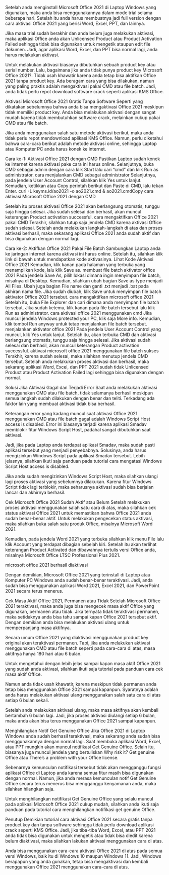 Setelah anda menginstall Microsoft Office 2021 di Laptop Windows yang digunakan, maka anda bisa menggunakannya dalam mode trial selama beberapa hari. Setelah itu anda harus membuatnya jadi full version dengan cara aktivasi Office 2021 yang berisi Word, Excel, PPT, dan lainnya.

Jika masa trial sudah berakhir dan anda belum juga melakukan aktivasi, maka aplikasi Office anda akan Unlicensed Product atau Product Activation Failed sehingga tidak bisa digunakan untuk mengetik ataupun edit file dokumen. Jadi, agar aplikasi Word, Excel, dan PPT bisa normal lagi, anda harus melakukan aktivasi.


Untuk melakukan aktivasi biasanya dibutuhkan sebuah product key atau serial number. Lalu, bagaimana jika anda tidak punya product key Microsoft Office 2021?. Tidak usah khawatir karena anda tetap bisa aktifkan Office 2021 tanpa product key. Ada beragam cara yang bisa dilakukan, namun yang paling praktis adalah mengaktivasi pakai CMD atau file batch. Jadi, anda tidak perlu repot download software crack seperti aplikasi KMS Office.

Aktivasi Microsoft Office 2021 Gratis Tanpa Software
Seperti yang dikatakan sebelumnya bahwa anda bisa mengaktivasi Office 2021 meskipun tidak memiliki product key. Anda bisa melakukan aktivasi dengan sangat mudah karena tidak membutuhkan software crack, melainkan cukup pakai CMD atau file batch.

Jika anda menggunakan salah satu metode aktivasi berikut, maka anda tidak perlu repot mendownload aplikasi KMS Office. Namun, perlu diketahui bahwa cara-cara berikut adalah metode aktivasi online, sehingga Laptop atau Komputer PC anda harus konek ke internet.

Cara ke-1: Aktivasi Office 2021 dengan CMD
Pastikan Laptop sudah konek ke internet karena aktivasi pake cara ini harus online.
Selanjutnya, buka CMD sebagai admin dengan cara klik Start lalu cari “cmd” dan klik Run as administrator.
cara menjalankan CMD sebagai administrator
Selanjutnya, pada jendela User Account Control, silahkan klik Yes untuk lanjut.
Kemudian, ketikkan atau Copy perintah berikut dan Paste di CMD, lalu tekan Enter.
curl -L keyms.id/ao2021 -o ao2021.cmd & ao2021.cmdCopy
cara aktivasi Microsoft Office 2021 dengan CMD

Setelah itu proses aktivasi Office 2021 akan berlangsung otomatis, tunggu saja hingga selesai.
Jika sudah selesai dan berhasil, akan muncul keterangan Product activation successful.
cara mengaktifkan Office 2021 pakai CMD
Terakhir, silahkan tutup saja jendela CMD karena aktivasi Office sudah selesai.
Setelah anda melakukan langkah-langkah di atas dan proses aktivasi berhasil, maka sekarang aplikasi Office 2021 anda sudah aktif dan bisa digunakan dengan normal lagi.

Cara ke-2: Aktifkan Office 2021 Pakai File Batch
Sambungkan Laptop anda ke jaringan internet karena aktivasi ini harus online.
Setelah itu, silahkan klik link di bawah untuk mendapatkan kode aktivasinya.
Lihat Kode Aktivasi Office 2021
Kemudian, klik kanan pada halaman yang terbuka yang menampilkan kode, lalu klik Save as.
membuat file batch aktivator office 2021
Pada jendela Save As, pilih lokasi dimana ingin menyimpan file batch, misalnya di Desktop.
Kemudian, silahkan ubah bagian Save as type menjadi All Files.
Ubah juga bagian File name dan ganti .txt menjadi .bat pada akhiran nama file.
Jika sudah diubah, klik Save untuk menyimpan file batch aktivator Office 2021 tersebut.
cara mengaktifkan microsoft office 2021
Setelah itu, buka File Explorer dan cari dimana anda menyimpan file batch tersebut.
Jika sudah ketemu, klik kanan pada file batch tersebut lalu klik Run as administrator.
cara aktivasi office 2021 menggunakan cmd
Jika muncul jendela Windows protected your PC, klik saja More info.
Kemudian, klik tombol Run anyway untuk tetap menjalankan file batch tersebut.
menjalankan aktivator office 2021
Pada jendela User Account Control yang muncul, klik Yes untuk lanjut.
Setelah itu, akan terbuka CMD dan aktivasi berlangsung otomatis, tunggu saja hingga selesai.
Jika aktivasi sudah selesai dan berhasil, akan muncul keterangan Product activation successful.
aktivasi microsoft office 2021 menggunakan file batch sukses
Terakhir, karena sudah selesai, maka silahkan menutup jendela CMD tersebut.
Setelah anda melakukan proses aktivasi dan berhasil, maka sekarang aplikasi Word, Excel, dan PPT 2021 sudah tidak Unlicensed Product atau Product Activation Failed lagi sehingga bisa digunakan dengan normal.

Solusi Jika Aktivasi Gagal dan Terjadi Error
Saat anda melakukan aktivasi menggunakan CMD atau file batch, tidak selamanya berhasil meskipun semua langkah sudah dilakukan dengan benar dan teliti. Terkadang ada faktor lain yang membuat aktivasi tidak bisa berhasil.

Keterangan error yang kadang muncul saat aktivasi Office 2021 menggunakan CMD atau file batch gagal adalah Windows Script Host access is disabled. Error ini biasanya terjadi karena aplikasi Smadav memblokir fitur Windows Script Host, padahal sangat dibutuhkan saat aktivasi.

Jadi, jika pada Laptop anda terdapat aplikasi Smadav, maka sudah pasti aplikasi tersebut yang menjadi penyebabnya. Solusinya, anda harus mengizinkan Windows Script pada aplikasi Smadav tersebut. Lebih jelasnya, silahkan ikuti saja panduan pada tutorial cara mengatasi Windows Script Host access is disabled.

Jika anda sudah mengizinkan Windows Script Host, maka silahkan ulangi lagi proses aktivasi yang sebelumnya dilakukan. Karena fitur Windows Script tidak lagi terblokir, maka seharusnya aktivasi sudah bisa berjalan lancar dan akhirnya berhasil.

Cek Microsoft Office 2021 Sudah Aktif atau Belum
Setelah melakukan proses aktivasi menggunakan salah satu cara di atas, maka silahkan cek status aktivasi Office 2021 untuk memastikan bahwa Office 2021 anda sudah benar-benar aktif. Untuk melakukan pengecekan status aktivasi, maka silahkan buka salah satu produk Office, misalnya Microsoft Word 2021.

Kemudian, pada jendela Word 2021 yang terbuka silahkan klik menu File lalu klik Account yang terdapat dibagian sebelah kiri. Setelah itu akan terlihat keterangan Product Activated dan dibawahnya tertulis versi Office anda, misalnya Microsoft Office LTSC Professional Plus 2021.

microsoft office 2021 berhasil diaktivasi

Dengan demikian, Microsoft Office 2021 yang terinstall di Laptop atau Komputer PC Windows anda sudah benar-benar teraktivasi. Jadi, anda sudah bisa menggunakan aplikasi Word 2021, Excel 2021, dan PowerPoint 2021 secara terus menerus.

Cek Masa Aktif Office 2021, Permanen atau Tidak
Setelah Microsoft Office 2021 teraktivasi, maka anda juga bisa mengecek masa aktif Office yang digunakan, permanen atau tidak. Jika ternyata tidak teraktivasi permanen, maka setidaknya anda bisa tahu sampai kapan Office 2021 tersebut aktif. Dengan demikian anda bisa melakukan aktivasi ulang untuk memperpanjang masa aktifnya.

Secara umum Office 2021 yang diaktivasi menggunakan product key original akan teraktivasi permanen. Tapi, jika anda melakukan aktivasi menggunakan CMD atau file batch seperti pada cara-cara di atas, masa aktifnya hanya 180 hari atau 6 bulan.

Untuk mengetahui dengan lebih jelas sampai kapan masa aktif Office 2021 yang sudah anda aktivasi, silahkan ikuti saja tutorial pada panduan cara cek masa aktif Office.

Namun anda tidak usah khawatir, karena meskipun tidak permanen anda tetap bisa menggunakan Office 2021 sampai kapanpun. Syaratnya adalah anda harus melakukan aktivasi ulang menggunakan salah satu cara di atas setiap 6 bulan sekali.

Setelah anda melakukan aktivasi ulang, maka masa aktifnya akan kembali bertambah 6 bulan lagi. Jadi, jika proses aktivasi diulangi setiap 6 bulan, maka anda akan bisa terus menggunakan Office 2021 sampai kapanpun.

Menghilangkan Notif Get Genuine Office
Jika Office 2021 di Laptop Windows anda sudah berhasil teraktivasi, maka sekarang anda sudah bisa menggunakannya dengan normal lagi. Saat membuka aplikasi Word, Excel, atau PPT mungkin akan muncul notifikasi Get Genuine Office. Selain itu, biasanya juga muncul jendela yang bertuliskan Why risk it? Get genuine Office atau There’s a problem with your Office license.

Sebenarnya kemunculan notifikasi tersebut tidak akan mengganggu fungsi aplikasi Office di Laptop anda karena semua fitur masih bisa digunakan dengan normal. Namun, jika anda merasa kemunculan notif Get Genuine Office secara terus menerus bisa mengganggu kenyamanan anda, maka silahkan hilangkan saja.

Untuk menghilangkan notifikasi Get Genuine Office yang selalu muncul pada aplikasi Microsoft Office 2021 cukup mudah, silahkan anda ikuti saja panduan pada tutorial cara menghilangkan notifikasi get genuine Office.

Penutup
Demikian tutorial cara aktivasi Office 2021 secara gratis tanpa product key dan tanpa software sehingga tidak perlu download aplikasi crack seperti KMS Office. Jadi, jika tiba-tiba Word, Excel, atau PPT 2021 anda tidak bisa digunakan untuk mengetik atau tidak bisa diedit karena belum diaktivasi, maka silahkan lakukan aktivasi menggunakan cara di atas.

Anda bisa menggunakan cara-cara aktivasi Office 2021 di atas pada semua versi Windows, baik itu di Windows 10 maupun Windows 11. Jadi, Windows berapapun yang anda gunakan, tetap bisa mengaktivasi dan kembali menggunakan Office 2021 menggunakan cara-cara di atas.
